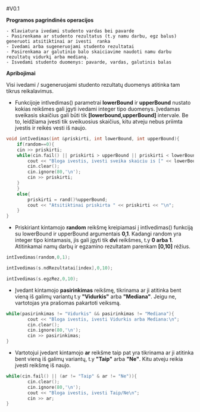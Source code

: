 #V0.1

**Programos pagrindinės operacijos**

```
- Klaviatura ivedami studento vardas bei pavarde
- Pasirenkama ar studento rezultatus (t.y namu darbu, egz balus) generuoti atsitiktinai ar ivesti  ranka
- Ivedami arba sugeneruojami studento rezultatai
- Pasirenkama ar galutinio balo skaiciavime naudoti namu darbu rezultatų vidurkį arba medianą.
- Isvedami studento duomenys: pavarde, vardas, galutinis balas
```

**Apribojimai**

Visi ivedami / sugeneruojami studento rezultatų duomenys atitinka tam tikrus reikalavimus. 

- Funkcijoje intIvedimas() parametrai **lowerBound** ir **upperBound** nustato kokias reikšmes gali įgyti ivedami integer tipo duomenys. Įvedamas sveikasis skaičius gali būti tik **[**lowerbound,upperBound**]** intervale. Be to, leidžiama įvesti tik sveikuosius skaičius, kitu atveju nebus priimta įvestis ir reikės vesti iš naujo. 

```c++
void intIvedimas(int &priskirti, int lowerBound, int upperBound){
    if(random==0){
    cin >> priskirti;
    while(cin.fail() || priskirti > upperBound || priskirti < lowerBound){
        cout << "Bloga ivestis, ivesti sveika skaiciu is [" << lowerBound << " , " << upperBound << "]\n";
        cin.clear();
        cin.ignore(80,'\n');
        cin >> priskirti;
    }
    }
    else{
        priskirti = rand()%upperBound;
        cout << "Atsitiktinai priskirta " << priskirti << "\n";
    }
}
```

- Priskiriant kintamojo **random** reikšmę kreipiamasi į intIvedimas() funkciją su lowerBound ir upperBound argumentais **0,1**. Kadangi random yra integer tipo kintamasis, jis gali įgyti tik **dvi** reikšmes, t.y **0 arba 1**. Atitinkamai namų darbų ir egzamino rezultatam parenkam **[0,10]** rėžius.

```c++
intIvedimas(random,0,1);
```

```c++
intIvedimas(s.ndRezultatai[index],0,10);
```
```c++
intIvedimas(s.egzRez,0,10);
```

- Įvedant kintamojo **pasirinkimas** reikšmę, tikrinama ar ji atitinka bent vieną iš galimų variantų t.y **"Vidurkis"** arba **"Mediana"**. Jeigu ne, vartotojas yra prašomas pakartoti veiksmą.

```c++
while(pasirinkimas != "Vidurkis" && pasirinkimas != "Mediana"){
        cout << "Bloga ivestis, ivesti Vidurkis arba Mediana:\n";
        cin.clear();
        cin.ignore(80,'\n');
        cin >> pasirinkimas;
}
```
- Vartotojui įvedant kintamojo **ar** reikšme taip pat yra tikrinama ar ji atitinka bent vieną iš galimų variantų, t.y **"Taip"** arba **"Ne"**. Kitu atveju reikia įvesti reikšmę iš naujo.
```c++
while(cin.fail() || (ar != "Taip" & ar != "Ne")){
        cin.clear();
        cin.ignore(80,'\n');
        cout << "Bloga ivestis, ivesti Taip/Ne\n";
        cin >> ar;
}
```
